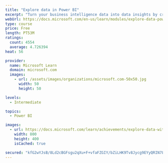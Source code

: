 ```yaml
---
title: "Explore data in Power BI"
excerpt: "Turn your business intelligence data into data insights by creating and configuring Power BI dashboards."
webUrl: https://docs.microsoft.com/en-us/learn/modules/explore-data-power-bi/
type: course
price: Free
length: PT53M
ratings:
  count: 4554
  average: 4.726394
heat: 56

provider:
  name: Microsoft Learn
  domain: microsoft.com
  images:
    - url: /assets/images/organizations/microsoft.com-50x50.jpg
      width: 50
      height: 50

levels:
  - Intermediate

topics:
  - Power BI

images:
  - url: https://docs.microsoft.com/learn/achievements/explore-data-with-power-bi-desktop-social.png
    width: 800
    height: 400
    isCached: true

secured: "kfG2wYJsB/8Ld2cBGFsgu2qXu+F+vfaFZGIY/bZiLHK9Tv8Jycg9EYyQRIN7Lf6Nz5F1RF4BJ/iTglLjiLfsE4aQUxqRPmvKHKosM9AZeycwIdQUkvGQUmNJb6M6bz5sk4zCMlOipbZs9knkx82DnP/Y9j3r5dmIdxh5PjJZhLbUAhWL5l2YbtGELcPBPk8UUOdLC8/G9VrBa2ZcfTfVNncfDX6yQhl1NepHCacfszXFDvHChPme+iPWHpDiYOB2WF3DhyEUcmmy9/F+BiB+ntSTX22PT4H+28JXfvIUdIemrDozRQyy0D2YbD2fuVW35ZsWFJdQ/MCoJYmuKr+BSa1vP6v4G6xBKa1rrSc4aZqrJeG0uqHqM3D+1uN8BPfHwUxRe3LcApJ2+khhwZZUDTL3iNL0Gmf+E96C8DxybS4=;w9SKYZfQgZLnxpl9k15dvQ=="
---
```


